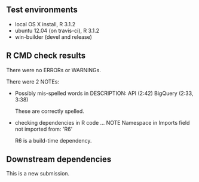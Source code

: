 ## Test environments
* local OS X install, R 3.1.2
* ubuntu 12.04 (on travis-ci), R 3.1.2
* win-builder (devel and release)

## R CMD check results
There were no ERRORs or WARNINGs. 

There were 2 NOTEs:

* Possibly mis-spelled words in DESCRIPTION:
  API (2:42) BigQuery (2:33, 3:38)
  
  These are correctly spelled.

* checking dependencies in R code ... NOTE
  Namespace in Imports field not imported from: 'R6'

  R6 is a build-time dependency.

## Downstream dependencies
This is a new submission.
